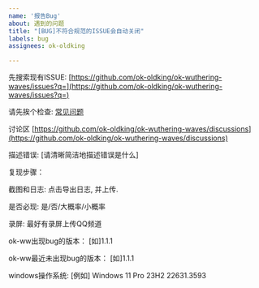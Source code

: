 ```yaml
---
name: '报告Bug'
about: 遇到的问题
title: "[BUG]不符合规范的ISSUE会自动关闭"
labels: bug
assignees: ok-oldking

---
```


先搜索现有ISSUE:
[https://github.com/ok-oldking/ok-wuthering-waves/issues?q=](https://github.com/ok-oldking/ok-wuthering-waves/issues?q=)

请先挨个检查:
[常见问题](https://github.com/ok-oldking/ok-wuthering-waves/blob/master/README_cn.md#出现问题请检查)

讨论区
[https://github.com/ok-oldking/ok-wuthering-waves/discussions](https://github.com/ok-oldking/ok-wuthering-waves/discussions)

描述错误:
[请清晰简洁地描述错误是什么]

复现步骤：


截图和日志:
点击导出日志, 并上传.


是否必现:
是/否/大概率/小概率

录屏:
最好有录屏上传QQ频道

ok-ww出现bug的版本：
[如]1.1.1

ok-ww最近未出现bug的版本：
[如]1.1.1

windows操作系统:
[例如] Windows 11 Pro 23H2 22631.3593

